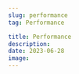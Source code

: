 ```yaml
---
slug: performance
tag: Performance

title: Performance
description:
date: 2023-06-28
image:
---
```


